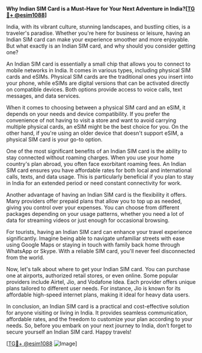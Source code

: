 **Why Indian SIM Card is a Must-Have for Your Next Adventure in India?[[TG💪+ @esim1088](https://t.me/s/esim1088)]**

India, with its vibrant culture, stunning landscapes, and bustling cities, is a traveler's paradise. Whether you're here for business or leisure, having an Indian SIM card can make your experience smoother and more enjoyable. But what exactly is an Indian SIM card, and why should you consider getting one?

An Indian SIM card is essentially a small chip that allows you to connect to mobile networks in India. It comes in various types, including physical SIM cards and eSIMs. Physical SIM cards are the traditional ones you insert into your phone, while eSIMs are digital versions that can be activated directly on compatible devices. Both options provide access to voice calls, text messages, and data services.

When it comes to choosing between a physical SIM card and an eSIM, it depends on your needs and device compatibility. If you prefer the convenience of not having to visit a store and want to avoid carrying multiple physical cards, an eSIM might be the best choice for you. On the other hand, if you're using an older device that doesn't support eSIM, a physical SIM card is your go-to option.

One of the most significant benefits of an Indian SIM card is the ability to stay connected without roaming charges. When you use your home country's plan abroad, you often face exorbitant roaming fees. An Indian SIM card ensures you have affordable rates for both local and international calls, texts, and data usage. This is particularly beneficial if you plan to stay in India for an extended period or need constant connectivity for work.

Another advantage of having an Indian SIM card is the flexibility it offers. Many providers offer prepaid plans that allow you to top up as needed, giving you control over your expenses. You can choose from different packages depending on your usage patterns, whether you need a lot of data for streaming videos or just enough for occasional browsing.

For tourists, having an Indian SIM card can enhance your travel experience significantly. Imagine being able to navigate unfamiliar streets with ease using Google Maps or staying in touch with family back home through WhatsApp or Skype. With a reliable SIM card, you'll never feel disconnected from the world.

Now, let's talk about where to get your Indian SIM card. You can purchase one at airports, authorized retail stores, or even online. Some popular providers include Airtel, Jio, and Vodafone Idea. Each provider offers unique plans tailored to different user needs. For instance, Jio is known for its affordable high-speed internet plans, making it ideal for heavy data users.

In conclusion, an Indian SIM card is a practical and cost-effective solution for anyone visiting or living in India. It provides seamless communication, affordable rates, and the freedom to customize your plan according to your needs. So, before you embark on your next journey to India, don’t forget to secure yourself an Indian SIM card. Happy travels! 

[[TG💪+ @esim1088](https://t.me/s/esim1088) ![Image](https://i.postimg.cc/Y0z9fWf4/image.png)]
